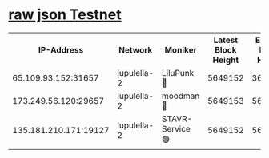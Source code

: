 [raw json Testnet](https://rpc-check.jaclalt.stavr.tech/jaclalt/rpc-jaclalt-result.json)
=

<table><tr><th>IP-Address</th><th>Network</th><th>Moniker</th><th>Latest Block Height</th><th>Earliest Block Height</th><th>Catching Up</th><th>Tx Index</th><th>Voting Power</th><th>Scan Time</th></tr><tr><td>65.109.93.152:31657</td><td>lupulella-2</td><td>LiluPunk 🔴</td><td>5649152</td><td>3688866</td><td>False</td><td>on</td><td>685033</td><td>2023-12-10T02:42:22.204809771UTC</td></tr><tr><td>173.249.56.120:29657</td><td>lupulella-2</td><td>moodman 🔴</td><td>5649153</td><td>5631101</td><td>False</td><td>off</td><td>769094</td><td>2023-12-10T02:42:28.769167180UTC</td></tr><tr><td>135.181.210.171:19127</td><td>lupulella-2</td><td>STAVR-Service 🟢</td><td>5649152</td><td>5646801</td><td>False</td><td>on</td><td>0</td><td>2023-12-10T02:42:21.864087209UTC</td></tr></table>
